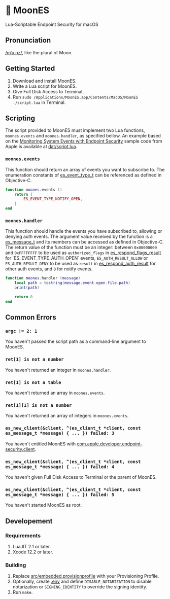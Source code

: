 # 🌙 MoonES
Lua-Scriptable Endpoint Security for macOS

## Pronunciation
[/mˈuːnz/](dat/pronunciation.mp3), like the plural of Moon.

## Getting Started
1. Download and install MoonES.
2. Write a Lua script for MoonES.
3. Give Full Disk Access to Terminal.
4. Run `sudo /Applications/MoonES.app/Contents/MacOS/MoonES ./script.lua` in Terminal.

## Scripting
The script provided to MoonES must implement two Lua functions, `moones.events` and `moones.handler`, as specified bellow. An example based on the [Monitoring System Events with Endpoint Security](https://developer.apple.com/documentation/endpointsecurity/monitoring-system-events-with-endpoint-security?language=objc) sample code from Apple is available at [dat/script.lua](dat/example.lua).

### `moones.events`
This function should return an array of events you want to subscribe to. The enumeration constants of [es_event_type_t](https://developer.apple.com/documentation/endpointsecurity/es_event_type_t?language=objc) can be referenced as defined in Objective-C.

```lua
function moones.events ()
    return {
        ES_EVENT_TYPE_NOTIFY_OPEN,
    }
end
```

### `moones.handler`
This function should handle the events you have subscribed to, allowing or denying auth events. The argument value received by the function is a [es_message_t](https://developer.apple.com/documentation/endpointsecurity/es_message_t?language=objc) and its members can be accessed as defined in Objective-C. The return value of the function must be an integer: between `0x00000000` and `0xFFFFFFFF` to be used as `authorized_flags` in [es_respond_flags_result](https://developer.apple.com/documentation/endpointsecurity/es_respond_flags_result(_:_:_:_:)?language=objc) for `ES_EVENT_TYPE_AUTH_OPEN` events, `ES_AUTH_RESULT_ALLOW` or `ES_AUTH_RESULT_DENY` to be used as `result` in [es_respond_auth_result](https://developer.apple.com/documentation/endpointsecurity/es_respond_auth_result(_:_:_:_:)?language=objc) for other auth events, and `0` for notify events.

```lua
function moones.handler (message)
    local path = tostring(message.event.open.file.path)
    print(path)

    return 0
end
```

## Common Errors

### `argc != 2: 1`
You haven't passed the script path as a command-line argument to MoonES.

### `ret[1] is not a number`
You haven't returned an integer in `moones.handler`.

### `ret[1] is not a table`
You haven't returned an array in `moones.events`.

### `ret[1][1] is not a number`
You haven't returned an array of integers in `moones.events`.

### `es_new_client(&client, ^(es_client_t *client, const es_message_t *message) { ... }) failed: 3`
You haven't entitled MoonES with [com.apple.developer.endpoint-security.client](https://developer.apple.com/documentation/bundleresources/entitlements/com.apple.developer.endpoint-security.client?language=objc).

### `es_new_client(&client, ^(es_client_t *client, const es_message_t *message) { ... }) failed: 4`
You haven't given Full Disk Access to Terminal or the parent of MoonES.

### `es_new_client(&client, ^(es_client_t *client, const es_message_t *message) { ... }) failed: 5`
You haven't started MoonES as root.

## Developement

### Requirements
1. LuaJIT 2.1 or later.
2. Xcode 12.2 or later.

### Building
1. Replace [src/embedded.provisionprofile](src/embedded.provisionprofile) with your Provisioning Profile.
2. Optionally, create [.env](.env) and define `DISABLE_NOTARIZATION` to disable notarization or `SIGNING_IDENTITY` to override the signing identity.
3. Run `make`.
